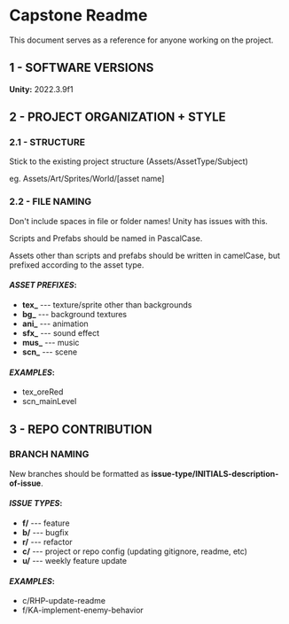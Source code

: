 # Capstone Readme
This document serves as a reference for anyone working on the project.

## 1 \- SOFTWARE VERSIONS
**Unity:** 2022.3.9f1


## 2 \- PROJECT ORGANIZATION + STYLE
### 2.1 \- STRUCTURE
Stick to the existing project structure (Assets/AssetType/Subject)

eg. Assets/Art/Sprites/World/\[asset name\]

### 2.2 \- FILE NAMING

Don't include spaces in file or folder names! Unity has issues with this.

Scripts and Prefabs should be named in PascalCase.

Assets other than scripts and prefabs should be written in camelCase, but prefixed according to the asset type.

#### _ASSET PREFIXES_:
- **tex_** --- texture/sprite other than backgrounds
- **bg_** --- background textures
- **ani_** --- animation
- **sfx_** --- sound effect
- **mus_** --- music
- **scn_** --- scene

#### _EXAMPLES_:
- tex_oreRed
- scn_mainLevel

## 3 \- REPO CONTRIBUTION
### BRANCH NAMING
New branches should be formatted as **issue-type/INITIALS-description-of-issue**. 

#### _ISSUE TYPES_:
- **f/** --- feature
- **b/** --- bugfix
- **r/** --- refactor
- **c/** --- project or repo config (updating gitignore, readme, etc)
- **u/** --- weekly feature update

#### _EXAMPLES_:
- c/RHP-update-readme
- f/KA-implement-enemy-behavior
